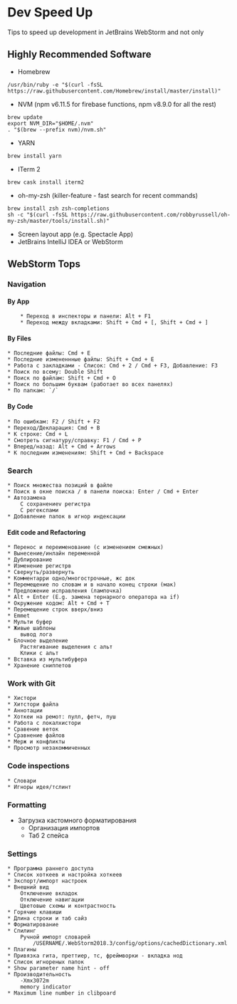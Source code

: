 # Dev Speed Up
Tips to speed up development in JetBrains WebStorm and not only

## Highly Recommended Software 
  
* Homebrew 
```
/usr/bin/ruby -e "$(curl -fsSL https://raw.githubusercontent.com/Homebrew/install/master/install)"
```
* NVM (npm v6.11.5 for firebase functions, npm v8.9.0 for all the rest)
```
brew update
export NVM_DIR="$HOME/.nvm"
. "$(brew --prefix nvm)/nvm.sh"
```
* YARN
```
brew install yarn
```
* ITerm 2
```
brew cask install iterm2
```
* oh-my-zsh (killer-feature - fast search for recent commands)
```
brew install zsh zsh-completions
sh -c "$(curl -fsSL https://raw.githubusercontent.com/robbyrussell/oh-my-zsh/master/tools/install.sh)"
```
* Screen layout app (e.g. Spectacle App)
* JetBrains IntelliJ IDEA or WebStorm

## WebStorm Tops

### Navigation 
#### By App
		* Переход в инспекторы и панели: Alt + F1
		* Переход между вкладками: Shift + Cmd + [, Shift + Cmd + ]
#### By Files
	* Последние файлы: Cmd + E
    * Последние измененнные файлы: Shift + Cmd + E
	* Pабота с закладками - Список: Cmd + 2 / Cmd + F3, Добавление: F3
	* Поиск по всему: Double Shift
    * Поиск по файлам: Shift + Cmd + O
  	* Поиск по большим буквам (работает во всех панелях)
	* По папкам: `/`
#### By Code
	* По ошибкам: F2 / Shift + F2
    * Переход/Декларация: Cmd + B
	* К строке: Cmd + L
	* Cмотреть сигнатуру/справку: F1 / Cmd + P
	* Вперед/назад: Alt + Cmd + Arrows
	* К последним изменениям: Shift + Cmd + Backspace
### Search
	* Поиск множества позиций в файле
	* Поиск в окне поиска / в панели поиска: Enter / Cmd + Enter
	* Aвтозамена 
		C cохранениеv регистра
		C регекспами
	* Добавление папок в игнор индексации
#### Edit code and Refactoring
	* Перенос и переименование (с изменением смежных)
	* Вынесение/инлайн переменной
	* Дублирование
	* Изменение регистрв
	* Свернуть/развернуть
	* Комментарри одно/многострочные, жс док
	* Перемещение по словам и в начало конец строки (мак)
	* Предложение исправления (лампочка)
    * Alt + Enter (E.g. замена тернарного оператора на if)
	* Oкружение кодом: Alt + Cmd + T
	* Перемещение строк вверх/вниз
	* Emmet
	* Мульти буфер
	* Живые шаблоны
		вывод лога
	* Блочное выделение
		Растягивание выделения с альт
		Клики с альт
	* Вставка из мультибуфера
	* Хранение сниппетов
### Work with Git
	* Хистори
	* Хитстори файла
	* Аннотации
	* Хоткеи на ремот: пулл, фетч, пуш
	* Работа с локалхистори
	* Сравение веток
	* Сравнение файлов
	* Мерж и конфликты
	* Просмотр незакоммиченных
### Code inspections
	* Словари
	* Игноры идея/тслинт
### Formatting
  * Загрузка кастомного форматирования
	* Организация импортов
	* Таб 2 спейса
### Settings
	* Программа раннего доступа
	* Список хоткеев и настройка хоткеев
	* Экспорт/импорт настроек
	* Внешний вид
		Отключение вкладок
		Отключение навигации
		Цветовые схемы и контрастность
	* Горячие клавиши
	* Длина строки и таб сайз
	* Форматирование
	* Спилинг
		Ручной импорт словарей
			/USERNAME/.WebStorm2018.3/config/options/cachedDictionary.xml
	* Плагины
	* Привязка гита, преттиер, тс, фреймворки - вкладка нод
	* Список игнореных папок
	* Show parameter name hint - off
	* Производительность
		-Xmx3072m
		memory indicator
	* Maximum line number in clibpoard
